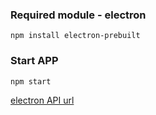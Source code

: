 ### Required module - electron
	npm install electron-prebuilt
### Start APP
	npm start

[electron API url](https://github.com/electron/electron/tree/master/docs) 
